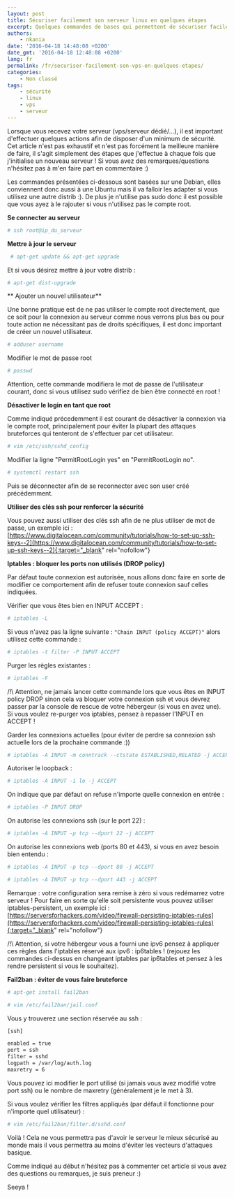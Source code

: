 ```yaml
---
layout: post
title: Sécuriser facilement son serveur linux en quelques étapes
excerpt: Quelques commandes de bases qui permettent de sécuriser facilement et rapidement un serveur linux (protection ssh, iptables, fail2ban,...)
authors: 
    - nkania
date: '2016-04-18 14:48:08 +0200'
date_gmt: '2016-04-18 12:48:08 +0200'
lang: fr
permalink: /fr/securiser-facilement-son-vps-en-quelques-etapes/
categories:
    - Non classé
tags:
    - sécurité
    - linux
    - vps
    - serveur
---
```


Lorsque vous recevez votre serveur (vps/serveur dédié/...), il est important d'effectuer quelques actions afin de disposer d'un minimum de sécurité. Cet article n'est pas exhaustif et n'est pas forcément la meilleure manière de faire, il s'agit simplement des étapes que j'effectue à chaque fois que j'initialise un nouveau serveur ! Si vous avez des remarques/questions n'hésitez pas à m'en faire part en commentaire :)

Les commandes présentées ci-dessous sont basées sur une Debian, elles conviennent donc aussi à une Ubuntu mais il va falloir les adapter si vous utilisez une autre distrib :). De plus je n'utilise pas sudo donc il est possible que vous ayez à le rajouter si vous n'utilisez pas le compte root.

**Se connecter au serveur**

```bash
# ssh root@ip_du_serveur
```

 **Mettre à jour le serveur**
 
```bash
 # apt-get update && apt-get upgrade
```

Et si vous désirez mettre à jour votre distrib :

```bash
# apt-get dist-upgrade
```

** Ajouter un nouvel utilisateur**

Une bonne pratique est de ne pas utiliser le compte root directement, que ce soit pour la connexion au serveur comme nous verrons plus bas ou pour toute action ne nécessitant pas de droits spécifiques, il est donc important de créer un nouvel utilisateur.

```bash
# adduser username
```

Modifier le mot de passe root

```bash
# passwd
```

Attention, cette commande modifiera le mot de passe de l'utilisateur courant, donc si vous utilisez sudo vérifiez de bien être connecté en root !

**Désactiver le login en tant que root**

Comme indiqué précedemment il est courant de désactiver la connexion via le compte root, principalement pour éviter la plupart des attaques bruteforces qui tenteront de s'effectuer par cet utilisateur.

```bash
# vim /etc/ssh/sshd_config
```

Modifier la ligne "PermitRootLogin yes" en "PermitRootLogin no".

```bash
# systemctl restart ssh
```

Puis se déconnecter afin de se reconnecter avec son user créé précédemment.

**Utiliser des clés ssh pour renforcer la sécurité**

Vous pouvez aussi utiliser des clés ssh afin de ne plus utiliser de mot de passe, un exemple ici : [https://www.digitalocean.com/community/tutorials/how-to-set-up-ssh-keys--2](https://www.digitalocean.com/community/tutorials/how-to-set-up-ssh-keys--2){:target="_blank" rel="nofollow"}

**Iptables : bloquer les ports non utilisés (DROP policy)**

Par défaut toute connexion est autorisée, nous allons donc faire en sorte de modifier ce comportement afin de refuser toute connexion sauf celles indiquées.

Vérifier que vous êtes bien en INPUT ACCEPT :

```bash
# iptables -L
```

Si vous n'avez pas la ligne suivante : `"Chain INPUT (policy ACCEPT)"` alors utilisez cette commande :

```bash
# iptables -t filter -P INPUT ACCEPT
```

Purger les règles existantes :

```bash
# iptables -F
```

/!\ Attention, ne jamais lancer cette commande lors que vous êtes en INPUT policy DROP sinon cela va bloquer votre connexion ssh et vous devrez passer par la console de rescue de votre hébergeur (si vous en avez une). Si vous voulez re-purger vos iptables, pensez à repasser l'INPUT en ACCEPT !

Garder les connexions actuelles (pour éviter de perdre sa connexion ssh actuelle lors de la prochaine commande :))

```bash
# iptables -A INPUT -m conntrack --ctstate ESTABLISHED,RELATED -j ACCEPT
```

Autoriser le loopback :

```bash
# iptables -A INPUT -i lo -j ACCEPT
```

On indique que par défaut on refuse n'importe quelle connexion en entrée :

```bash
# iptables -P INPUT DROP
```

On autorise les connexions ssh (sur le port 22) :

```bash
# iptables -A INPUT -p tcp --dport 22 -j ACCEPT
```

On autorise les connexions web (ports 80 et 443), si vous en avez besoin bien entendu :

```bash
# iptables -A INPUT -p tcp --dport 80 -j ACCEPT
```
```bash
# iptables -A INPUT -p tcp --dport 443 -j ACCEPT
```

Remarque : votre configuration sera remise à zéro si vous redémarrez votre serveur ! Pour faire en sorte qu'elle soit persistente vous pouvez utiliser iptables-persistent, un exemple ici : [https://serversforhackers.com/video/firewall-persisting-iptables-rules](https://serversforhackers.com/video/firewall-persisting-iptables-rules){:target="_blank" rel="nofollow"}

/!\ Attention, si votre hébergeur vous a fourni une ipv6 pensez à appliquer ces règles dans l'iptables réservé aux ipv6 : ip6tables ! (rejouez les commandes ci-dessus en changeant iptables par ip6tables et pensez à les rendre persistent si vous le souhaitez).

**Fail2ban : éviter de vous faire bruteforce** 

```bash
# apt-get install fail2ban
```
```bash
# vim /etc/fail2ban/jail.conf
```

Vous y trouverez une section réservée au ssh :
```bash
[ssh]

enabled = true
port = ssh
filter = sshd
logpath = /var/log/auth.log
maxretry = 6
```

Vous pouvez ici modifier le port utilisé (si jamais vous avez modifié votre port ssh) ou le nombre de maxretry (généralement je le met à 3).

Si vous voulez vérifier les filtres appliqués (par défaut il fonctionne pour n'importe quel utilisateur) :

```bash
# vim /etc/fail2ban/filter.d/sshd.conf
```

Voilà ! Cela ne vous permettra pas d'avoir le serveur le mieux sécurisé au monde mais il vous permettra au moins d'éviter les vecteurs d'attaques basique.

Comme indiqué au début n'hésitez pas à commenter cet article si vous avez des questions ou remarques, je suis preneur :)

Seeya !

